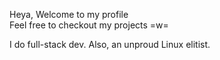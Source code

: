 
Heya, Welcome to my profile <br />
Feel free to checkout my projects =w= <br />

I do full-stack dev. Also, an unproud Linux elitist.
